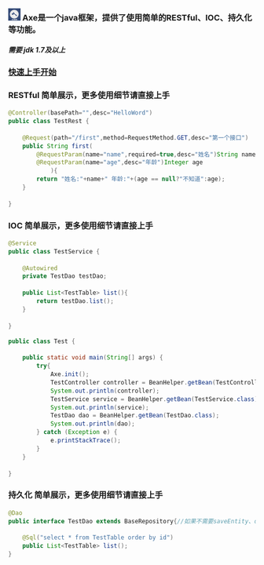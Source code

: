 ### <img width="25px" height="25px" src='https://github.com/DongyuCai/Axe/blob/18.5.29/axe/favicon.png'/> Axe是一个java框架，提供了使用简单的RESTful、IOC、持久化等功能。

##### 需要 jdk 1.7及以上

### [快速上手开始](https://github.com/DongyuCai/Axe/blob/19.8.6/GET_START.md)

### RESTful 简单展示，更多使用细节请直接上手
```java
@Controller(basePath="",desc="HelloWord")
public class TestRest {
	
	@Request(path="/first",method=RequestMethod.GET,desc="第一个接口")
	public String first(
		@RequestParam(name="name",required=true,desc="姓名")String name,
		@RequestParam(name="age",desc="年龄")Integer age
			){
		return "姓名:"+name+" 年龄:"+(age == null?"不知道":age);
	}
	
}
```

### IOC 简单展示，更多使用细节请直接上手
```java
@Service
public class TestService {
	
	@Autowired
	private TestDao testDao;

	public List<TestTable> list(){
		return testDao.list();
	}
	
}
```
```java
public class Test {
	
	public static void main(String[] args) {
		try{
			Axe.init();
			TestController controller = BeanHelper.getBean(TestController.class);
			System.out.println(controller);
			TestService service = BeanHelper.getBean(TestService.class);
			System.out.println(service);
			TestDao dao = BeanHelper.getBean(TestDao.class);
			System.out.println(dao);
		} catch (Exception e) {
			e.printStackTrace();
		}
	}

}
```

### 持久化 简单展示，更多使用细节请直接上手
```java
@Dao
public interface TestDao extends BaseRepository{//如果不需要saveEntity、deleteEntity等持久化对象操作方法，可以不继承BaseRespository

	@Sql("select * from TestTable order by id")
	public List<TestTable> list();
}

```
